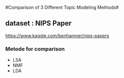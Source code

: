 #Comparison of 3 Different Topic Modeling Methods#

## dataset : NIPS Paper ##
https://www.kaggle.com/benhamner/nips-papers

### Metode for comparison ###
- LSA
- NMF 
- LDA
